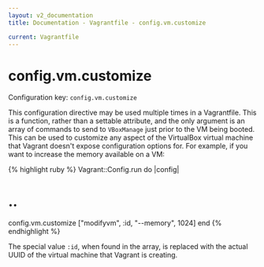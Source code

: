 ```yaml
---
layout: v2_documentation
title: Documentation - Vagrantfile - config.vm.customize

current: Vagrantfile
---
```

# config.vm.customize

Configuration key: `config.vm.customize`

This configuration directive may be used multiple times in a Vagrantfile.
This is a function, rather than a settable attribute, and the only argument
is an array of commands to send to `VBoxManage` just prior to the VM being
booted. This can be used to customize any aspect of the VirtualBox virtual
machine that Vagrant doesn't expose configuration options for. For example,
if you want to increase the memory available on a VM:

{% highlight ruby %}
Vagrant::Config.run do |config|
  # ..
  config.vm.customize ["modifyvm", :id, "--memory", 1024]
end
{% endhighlight %}

The special value `:id`, when found in the array, is replaced with the
actual UUID of the virtual machine that Vagrant is creating.
